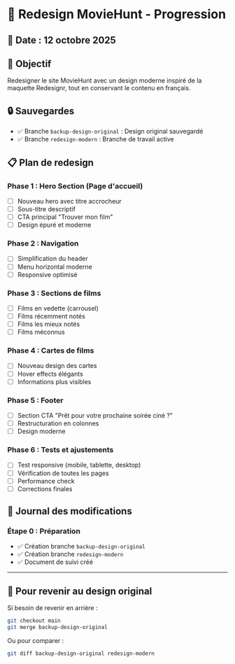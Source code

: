 # 🎨 Redesign MovieHunt - Progression

## 📅 Date : 12 octobre 2025

## 🎯 Objectif
Redesigner le site MovieHunt avec un design moderne inspiré de la maquette Redesignr, tout en conservant le contenu en français.

## 🔒 Sauvegardes
- ✅ Branche `backup-design-original` : Design original sauvegardé
- ✅ Branche `redesign-modern` : Branche de travail active

## 📋 Plan de redesign

### Phase 1 : Hero Section (Page d'accueil)
- [ ] Nouveau hero avec titre accrocheur
- [ ] Sous-titre descriptif
- [ ] CTA principal "Trouver mon film"
- [ ] Design épuré et moderne

### Phase 2 : Navigation
- [ ] Simplification du header
- [ ] Menu horizontal moderne
- [ ] Responsive optimisé

### Phase 3 : Sections de films
- [ ] Films en vedette (carrousel)
- [ ] Films récemment notés
- [ ] Films les mieux notés
- [ ] Films méconnus

### Phase 4 : Cartes de films
- [ ] Nouveau design des cartes
- [ ] Hover effects élégants
- [ ] Informations plus visibles

### Phase 5 : Footer
- [ ] Section CTA "Prêt pour votre prochaine soirée ciné ?"
- [ ] Restructuration en colonnes
- [ ] Design moderne

### Phase 6 : Tests et ajustements
- [ ] Test responsive (mobile, tablette, desktop)
- [ ] Vérification de toutes les pages
- [ ] Performance check
- [ ] Corrections finales

## 📝 Journal des modifications

### Étape 0 : Préparation
- ✅ Création branche `backup-design-original`
- ✅ Création branche `redesign-modern`
- ✅ Document de suivi créé

---

## 🔄 Pour revenir au design original

Si besoin de revenir en arrière :
```bash
git checkout main
git merge backup-design-original
```

Ou pour comparer :
```bash
git diff backup-design-original redesign-modern
```
